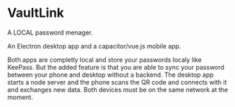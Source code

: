 # VaultLink
A LOCAL password menager.

An Electron desktop app and a capacitor/vue.js mobile app.

Both apps are completly local and store your passwords localy like KeePass.
But the added feature is that you are able to sync your password between your phone and desktop without a backend.
The desktop app starts a node server and the phone scans the QR code and connects with it and exchanges new data. Both devices must be on the same network at the moment.
